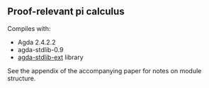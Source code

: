 Proof-relevant pi calculus
---

Compiles with:

* Agda 2.4.2.2
* agda-stdlib-0.9
* [agda-stdlib-ext](https://github.com/rolyp/agda-stdlib-ext/releases/tag/0.0.2) library

See the appendix of the accompanying paper for notes on module
structure.
